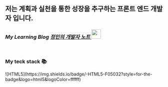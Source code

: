 <h2>저는 계획과 실천을 통한 성장을 추구하는 프론트 엔드 개발자 입니다.</h2>

<p>
  <em>
    <h3>
      My Learning Blog
      <a href="https://developer-jm.tistory.com/">
      정민의 개발자 노트 <img src="https://img1.daumcdn.net/thumb/R1280x0/?scode=mtistory2&fname=https%3A%2F%2Fblog.kakaocdn.net%2Fdn%2FbH7d09%2FbtrJaWmzLAx%2Ftuyu0Y06SqXqYlqDC461m0%2Fimg.png" height="30px" />
      </a>
    </h3>
  </em
</p>
<br />
<h3> My teck stack 📚 </h3>
![HTML5](https://img.shields.io/badge/-HTML5-F05032?style=for-the-badge&logo=html5&logoColor=ffffff)



